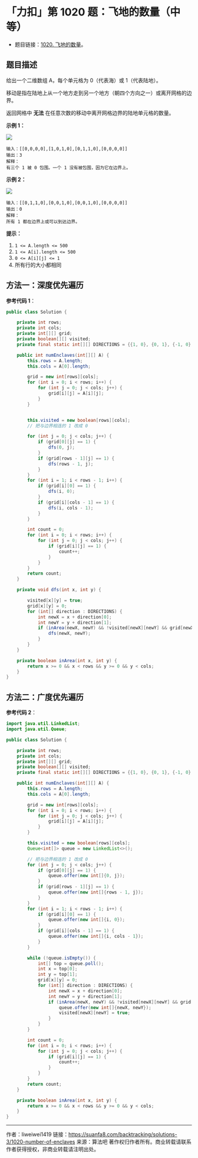 # 「力扣」第 1020 题：飞地的数量（中等）

- 题目链接：[1020. 飞地的数量](https://leetcode-cn.com/problems/number-of-enclaves/)。

## 题目描述

给出一个二维数组 A，每个单元格为 0（代表海）或 1（代表陆地）。

移动是指在陆地上从一个地方走到另一个地方（朝四个方向之一）或离开网格的边界。

返回网格中 **无法** 在任意次数的移动中离开网格边界的陆地单元格的数量。

**示例 1：**

![](https://suanfa8-1252206550.cos.ap-shanghai.myqcloud.com/202303120926687.png)

```
输入：[[0,0,0,0],[1,0,1,0],[0,1,1,0],[0,0,0,0]]
输出：3
解释：
有三个 1 被 0 包围。一个 1 没有被包围，因为它在边界上。
```

**示例 2：**

![](https://suanfa8-1252206550.cos.ap-shanghai.myqcloud.com/202303120926727.png)

```
输入：[[0,1,1,0],[0,0,1,0],[0,0,1,0],[0,0,0,0]]
输出：0
解释：
所有 1 都在边界上或可以到达边界。
```

**提示：**

1. `1 <= A.length <= 500`
2. `1 <= A[i].length <= 500`
3. `0 <= A[i][j] <= 1`
4. 所有行的大小都相同

## 方法一：深度优先遍历

**参考代码 1**：

```java
public class Solution {

    private int rows;
    private int cols;
    private int[][] grid;
    private boolean[][] visited;
    private final static int[][] DIRECTIONS = {{1, 0}, {0, 1}, {-1, 0}, {0, -1}};

    public int numEnclaves(int[][] A) {
        this.rows = A.length;
        this.cols = A[0].length;

        grid = new int[rows][cols];
        for (int i = 0; i < rows; i++) {
            for (int j = 0; j < cols; j++) {
                grid[i][j] = A[i][j];
            }
        }


        this.visited = new boolean[rows][cols];
        // 把与边界相连的 1 改成 0

        for (int j = 0; j < cols; j++) {
            if (grid[0][j] == 1) {
                dfs(0, j);
            }
            if (grid[rows - 1][j] == 1) {
                dfs(rows - 1, j);
            }
        }
        for (int i = 1; i < rows - 1; i++) {
            if (grid[i][0] == 1) {
                dfs(i, 0);
            }
            if (grid[i][cols - 1] == 1) {
                dfs(i, cols - 1);
            }
        }

        int count = 0;
        for (int i = 0; i < rows; i++) {
            for (int j = 0; j < cols; j++) {
                if (grid[i][j] == 1) {
                    count++;
                }
            }
        }
        return count;
    }

    private void dfs(int x, int y) {

        visited[x][y] = true;
        grid[x][y] = 0;
        for (int[] direction : DIRECTIONS) {
            int newX = x + direction[0];
            int newY = y + direction[1];
            if (inArea(newX, newY) && !visited[newX][newY] && grid[newX][newY] == 1) {
                dfs(newX, newY);
            }
        }
    }

    private boolean inArea(int x, int y) {
        return x >= 0 && x < rows && y >= 0 && y < cols;
    }
}
```

## 方法二：广度优先遍历

**参考代码 2**：

```java
import java.util.LinkedList;
import java.util.Queue;

public class Solution {

    private int rows;
    private int cols;
    private int[][] grid;
    private boolean[][] visited;
    private final static int[][] DIRECTIONS = {{1, 0}, {0, 1}, {-1, 0}, {0, -1}};

    public int numEnclaves(int[][] A) {
        this.rows = A.length;
        this.cols = A[0].length;

        grid = new int[rows][cols];
        for (int i = 0; i < rows; i++) {
            for (int j = 0; j < cols; j++) {
                grid[i][j] = A[i][j];
            }
        }

        this.visited = new boolean[rows][cols];
        Queue<int[]> queue = new LinkedList<>();

        // 把与边界相连的 1 改成 0
        for (int j = 0; j < cols; j++) {
            if (grid[0][j] == 1) {
                queue.offer(new int[]{0, j});
            }
            if (grid[rows - 1][j] == 1) {
                queue.offer(new int[]{rows - 1, j});
            }
        }
        for (int i = 1; i < rows - 1; i++) {
            if (grid[i][0] == 1) {
                queue.offer(new int[]{i, 0});
            }
            if (grid[i][cols - 1] == 1) {
                queue.offer(new int[]{i, cols - 1});
            }
        }

        while (!queue.isEmpty()) {
            int[] top = queue.poll();
            int x = top[0];
            int y = top[1];
            grid[x][y] = 0;
            for (int[] direction : DIRECTIONS) {
                int newX = x + direction[0];
                int newY = y + direction[1];
                if (inArea(newX, newY) && !visited[newX][newY] && grid[newX][newY] == 1) {
                    queue.offer(new int[]{newX, newY});
                    visited[newX][newY] = true;
                }
            }
        }

        int count = 0;
        for (int i = 0; i < rows; i++) {
            for (int j = 0; j < cols; j++) {
                if (grid[i][j] == 1) {
                    count++;
                }
            }
        }
        return count;
    }

    private boolean inArea(int x, int y) {
        return x >= 0 && x < rows && y >= 0 && y < cols;
    }
}
```



---

作者：liweiwei1419
链接：https://suanfa8.com/backtracking/solutions-3/1020-number-of-enclaves
来源：算法吧
著作权归作者所有。商业转载请联系作者获得授权，非商业转载请注明出处。